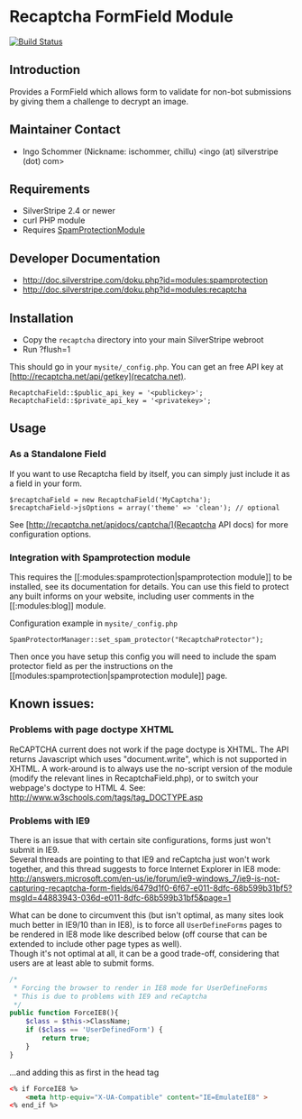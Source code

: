 # Recaptcha FormField Module

[![Build Status](https://secure.travis-ci.org/chillu/silverstripe-recaptcha.png?branch=0.1)](http://travis-ci.org/chillu/silverstripe-recaptcha)


## Introduction

Provides a FormField which allows form to validate for non-bot submissions
by giving them a challenge to decrypt an image.

## Maintainer Contact

 * Ingo Schommer (Nickname: ischommer, chillu)
   <ingo (at) silverstripe (dot) com>

## Requirements

 * SilverStripe 2.4 or newer
 * curl PHP module
 * Requires [SpamProtectionModule](http://silverstripe.org/spam-protection-module/)

## Developer Documentation

 * http://doc.silverstripe.com/doku.php?id=modules:spamprotection
 * http://doc.silverstripe.com/doku.php?id=modules:recaptcha

## Installation

 * Copy the `recaptcha` directory into your main SilverStripe webroot
 * Run ?flush=1

This should go in your `mysite/_config.php`. You can get an free API key at [http://recaptcha.net/api/getkey](recatcha.net).

	RecaptchaField::$public_api_key = '<publickey>';
	RecaptchaField::$private_api_key = '<privatekey>';
	

## Usage


### As a Standalone Field

If you want to use Recaptcha field by itself, you can simply just include it as a field in your form.

	$recaptchaField = new RecaptchaField('MyCaptcha');
	$recaptchaField->jsOptions = array('theme' => 'clean'); // optional
	
See [http://recaptcha.net/apidocs/captcha/](Recaptcha API docs) for more configuration options.

### Integration with Spamprotection module

This requires the [[:modules:spamprotection|spamprotection module]] to be installed, see its documentation for details. You can use this field to protect any built informs on your website, including user comments in the [[:modules:blog]] module. 

Configuration example in `mysite/_config.php`

	SpamProtectorManager::set_spam_protector("RecaptchaProtector");

Then once you have setup this config you will need to include the spam protector field as per the instructions on the [[modules:spamprotection|spamprotection module]] page.

## Known issues:

### Problems with page doctype XHTML

ReCAPTCHA current does not work if the page doctype is XHTML. The API returns 
Javascript which uses "document.write", which is not supported in XHTML. 
A work-around is to always use the no-script version of the module (modify the
relevant lines in RecaptchaField.php), or to switch your webpage's doctype to 
HTML 4. See: http://www.w3schools.com/tags/tag_DOCTYPE.asp

### Problems with IE9
There is an issue that with certain site configurations, forms just won't submit in IE9.    
Several threads are pointing to that IE9 and reCaptcha just won't work together, and this thread suggests to force Internet Explorer in IE8 mode:
http://answers.microsoft.com/en-us/ie/forum/ie9-windows_7/ie9-is-not-capturing-recaptcha-form-fields/6479d1f0-6f67-e011-8dfc-68b599b31bf5?msgId=44883943-036d-e011-8dfc-68b599b31bf5&page=1

What can be done to circumvent this (but isn't optimal, as many sites look much better in IE9/10 than in IE8), is to force all `UserDefineForms` pages to be rendered in IE8 mode like described below (off course that can be extended to include other page types as well).    
Though it's not optimal at all, it can be a good trade-off, considering that users are at least able to submit forms.

```php
/*
 * Forcing the browser to render in IE8 mode for UserDefineForms
 * This is due to problems with IE9 and reCaptcha
 */
public function ForceIE8(){
	$class = $this->ClassName;
	if ($class == 'UserDefinedForm') {
		return true;
	}
}
```
...and adding this as first in the head tag

```html
<% if ForceIE8 %>
	<meta http-equiv="X-UA-Compatible" content="IE=EmulateIE8" >
<% end_if %>
```



